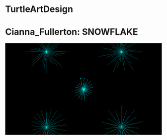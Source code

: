 # TurtleArtDesign
<h1> Cianna_Fullerton: SNOWFLAKE </h1>
<img src="https://github.com/cfull1167/TurtleArtDesign/blob/master/Snowflakes.PNG">
